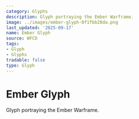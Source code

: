 ```yaml
---
category: Glyphs
description: Glyph portraying the Ember Warframe.
image: ../images/ember-glyph-0f1fbb20da.png
last_updated: '2025-09-17'
name: Ember Glyph
source: WFCD
tags:
- Glyph
- Glyphs
tradable: false
type: Glyph
---
```


# Ember Glyph

Glyph portraying the Ember Warframe.

